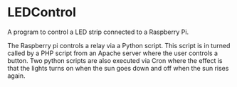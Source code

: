 # LEDControl
A program to control a LED strip connected to a Raspberry Pi. 

The Raspberry pi controls a relay via a Python script. This script is in turned called by a PHP script from an Apache server where the user controls a button.
Two python scripts are also executed via Cron where the effect is that the lights turns on when the sun goes down and off when the sun rises again.
